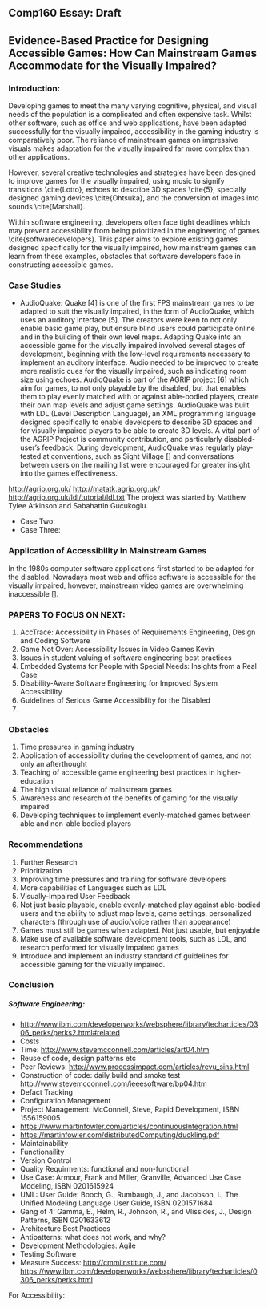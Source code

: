 ## Comp160 Essay: Draft
## Evidence-Based Practice for Designing Accessible Games: How Can Mainstream Games Accommodate for the Visually Impaired?

### Introduction:
Developing games to meet the many varying cognitive, physical, and visual needs of the population is a complicated and often expensive task. Whilst other software, such as office and web applications, have been adapted successfully for the visually impaired, accessibility in the gaming industry is comparatively poor. The reliance of mainstream games on impressive visuals makes adaptation for the visually impaired far more complex than other applications. 

However, several creative technologies and strategies have been designed to improve games for the visually impaired, using music to signify transitions \cite{Lotto}, echoes to describe 3D spaces \cite{5}, specially designed gaming devices \cite{Ohtsuka}, and the conversion of images into sounds \cite{Marshall}. 

Within software engineering, developers often face tight deadlines which may prevent accessibility from being prioritized in the engineering of games \cite{softwaredevelopers}. This paper aims to explore existing games designed specifically for the visually impaired, how mainstream games can learn from these examples, obstacles that software developers face in constructing accessible games.


### Case Studies
* AudioQuake:
Quake [4] is one of the first FPS mainstream games to be adapted to suit the visually impaired, in the form of AudioQuake, which uses an auditory interface [5]. The creators were keen to not only enable basic game play, but ensure blind users could participate online and in the building of their own level maps.
Adapting Quake into an accessible game for the visually impaired involved several stages of development, beginning with the low-level requirements necessary to implement an auditory interface. Audio needed to be improved to create more realistic cues for the visually impaired, such as indicating room size using echoes.
AudioQuake is part of the AGRIP project [6] which aim for games, to not only playable by the disabled, but that enables them to play evenly matched with or against able-bodied players, create their own map levels and adjust game settings. AudioQuake was built with LDL (Level Description Language), an XML programming language designed specifically to enable developers to describe 3D spaces and for visually impaired players to be able to create 3D levels.
A vital part of the AGRIP Project is community contribution, and particularly disabled-user’s feedback. During development, AudioQuake was regularly play-tested at conventions, such as Sight Village [] and conversations between users on the mailing list were encouraged for greater insight into the games effectiveness.

http://agrip.org.uk/
http://matatk.agrip.org.uk/
http://agrip.org.uk/ldl/tutorial/ldl.txt
The project was started by Matthew Tylee Atkinson and Sabahattin Gucukoglu.

*	Case Two:
*	Case Three: 

### Application of Accessibility in Mainstream Games
In the 1980s computer software applications first started to be adapted for the disabled. Nowadays most web and office software is accessible for the visually impaired, however, mainstream video games are overwhelming inaccessible []. 

### PAPERS TO FOCUS ON NEXT:
1.	AccTrace: Accessibility in Phases of Requirements Engineering, Design and Coding Software
2.	Game Not Over: Accessibility Issues in Video Games Kevin
3.	Issues in student valuing of software engineering best practices
4.	Embedded Systems for People with Special Needs: Insights from a Real Case
5.	Disability-Aware Software Engineering for Improved System Accessibility
6.	Guidelines of Serious Game Accessibility for the Disabled
7.

### Obstacles	
1.	Time pressures in gaming industry
2.	Application of accessibility during the development of games, and not only an afterthought
3.	Teaching of accessible game engineering best practices in higher-education
4.	The high visual reliance of mainstream games
5.	Awareness and research of the benefits of gaming for the visually impaired
6.	Developing techniques to implement evenly-matched games between able and non-able bodied players
### Recommendations
1.	Further Research 
2.	Prioritization
3.	Improving time pressures and training for software developers 
4.	More capabilities of Languages such as LDL
5.	Visually-Impaired User Feedback
6.	Not just basic playable, enable evenly-matched play against able-bodied users and the ability to adjust map levels, game settings, personalized characters (through use of audio/voice rather than appearance)
7.	Games must still be games when adapted. Not just usable, but enjoyable
8.	Make use of available software development tools, such as LDL, and research performed for visually impaired games
9.	Introduce and implement an industry standard of guidelines for accessible gaming for the visually impaired.
### Conclusion 



##### Software Engineering:

- http://www.ibm.com/developerworks/websphere/library/techarticles/0306_perks/perks2.html#related
- Costs
- Time: http://www.stevemcconnell.com/articles/art04.htm
- Reuse of code, design patterns etc 
- Peer Reviews: http://www.processimpact.com/articles/revu_sins.html
- Construction of code: daily build and smoke test http://www.stevemcconnell.com/ieeesoftware/bp04.htm
- Defact Tracking
- Configuration Management
- Project Management: McConnell, Steve, Rapid Development, ISBN 1556159005
- https://www.martinfowler.com/articles/continuousIntegration.html
- https://martinfowler.com/distributedComputing/duckling.pdf
- Maintainability 
- Functionaility 
- Version Control
- Quality Requirments: functional and non-functional 
- Use Case: Armour, Frank and Miller, Granville, Advanced Use Case Modeling, ISBN 0201615924
- UML: User Guide: Booch, G., Rumbaugh, J., and Jacobson, I., The Unified Modeling Language User Guide, ISBN 0201571684
- Gang of 4: Gamma, E., Helm, R., Johnson, R., and Vlissides, J., Design Patterns, ISBN 0201633612
- Architecture Best Practices
- Antipatterns: what does not work, and why?
- Development Methodologies: Agile
- Testing Software
- Measure Success: http://cmmiinstitute.com/
https://www.ibm.com/developerworks/websphere/library/techarticles/0306_perks/perks.html

For Accessibility:

